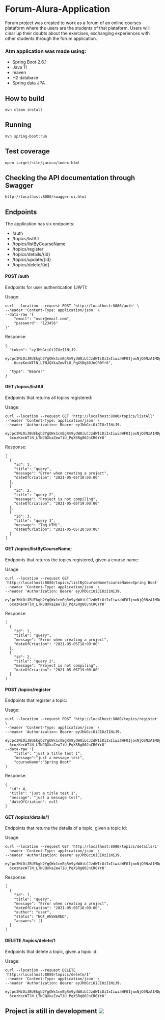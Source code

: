 # Forum-Alura-Application

Forum project was created to work as a forum of an online courses plataform where the users are the students of that plataform.
Users will clear up their doubts about the exercises, exchanging experiences with other students through the forum application.

### Atm application was made using:

* Spring Boot 2.6.1
* Java 11
* maven
* H2 database
* Spring data JPA

## How to build

`mvn clean install`

## Running

`mvn spring-boot:run`

## Test coverage

`open target/site/jacoco/index.html`

## Checking the API documentation through Swagger

`http://localhost:8080/swagger-ui.html`

## Endpoints

The application has six endpoints:
* /auth
* /topics/listAll
* /topics/listByCourseName
* /topics/register
* /topics/details/{id}
* /topics/update/{id}
* /topics/delete/{id}


#### POST /auth

Endpoints for user authentication (JWT):

Usage:

```
curl --location --request POST 'http://localhost:8080/auth' \
--header 'Content-Type: application/json' \
--data-raw '{
    "email": "user@email.com",
    "password": "123456"
}'
```

Response:

```
{
  "token": "eyJhbGciOiJIUzI1NiJ9.
    eyJpc3MiOiJBUEkgb2YgQWx1cmEgRm9ydW0iLCJzdWIiOiIxIiwiaWF0IjoxNjQ0NzA1MDg5LCJleHAiOjE2NDQ3MDY4ODl9.
    6cozKecWTlN_LTNJQXkaZewTiU_PqXSRg80JnCR0Yr8",

  "type": "Bearer"
}
```


#### GET /topics/listAll

Endpoints that returns all topics registered:

Usage:

```
curl --location --request GET 'http://localhost:8080/topics/listAll'
--header 'Content-Type: application/json' \
--header 'Authorization: Bearer eyJhbGciOiJIUzI1NiJ9.
  eyJpc3MiOiJBUEkgb2YgQWx1cmEgRm9ydW0iLCJzdWIiOiIxIiwiaWF0IjoxNjQ0NzA1MDg5LCJleHAiOjE2NDQ3MDY4ODl9.
  6cozKecWTlN_LTNJQXkaZewTiU_PqXSRg80JnCR0Yr8'
```

Response:

```
[
  {
    "id": 1,
    "title": "query",
    "message": "Error when creating a project",
    "dateOfCriation": "2021-05-05T18:00:00"
  },
  {
    "id": 2,
    "title": "query 2",
    "message": "Project is not compiling",
    "dateOfCriation": "2021-05-05T19:00:00"
  },
  {
    "id": 3,
    "title": "query 3",
    "message": "Tag HTML",
    "dateOfCriation": "2021-05-05T20:00:00"
  }
]
```

#### GET /topics/listByCourseName;

Endpoints that returns the topics registered, given a course name:

Usage:

```
curl --location --request GET 'http://localhost:8080/topics/listByCourseName?courseName=Spring Boot'
--header 'Content-Type: application/json' \
--header 'Authorization: Bearer eyJhbGciOiJIUzI1NiJ9.
  eyJpc3MiOiJBUEkgb2YgQWx1cmEgRm9ydW0iLCJzdWIiOiIxIiwiaWF0IjoxNjQ0NzA1MDg5LCJleHAiOjE2NDQ3MDY4ODl9.
  6cozKecWTlN_LTNJQXkaZewTiU_PqXSRg80JnCR0Yr8'
```

Response:

```
[
  {
    "id": 1,
    "title": "query",
    "message": "Error when creating a project",
    "dateOfCriation": "2021-05-05T18:00:00"
  },
  {
    "id": 2,
    "title": "query 2",
    "message": "Project is not compiling",
    "dateOfCriation": "2021-05-05T19:00:00"
  }
]
```


#### POST /topics/register

Endpoints that register a topic:

Usage:

```
curl --location --request POST 'http://localhost:8080/topics/register' \
--header 'Content-Type: application/json' \
--header 'Authorization: Bearer eyJhbGciOiJIUzI1NiJ9.
  eyJpc3MiOiJBUEkgb2YgQWx1cmEgRm9ydW0iLCJzdWIiOiIxIiwiaWF0IjoxNjQ0NzA1MDg5LCJleHAiOjE2NDQ3MDY4ODl9.
  6cozKecWTlN_LTNJQXkaZewTiU_PqXSRg80JnCR0Yr8'
--data-raw '{
    "title": "just a title test 1",
    "message":"just a message test",
    "courseName":"Spring Boot"
}
```

Response:

```
{
  "id": 4,
  "title": "just a title test 1",
  "message": "just a message test",
  "dateOfCriation": null
}
```

#### GET /topics/details/1

Endpoints that returns the details of a topic, given a topic id:

Usage:

```
curl --location --request GET 'http://localhost:8080/topics/details/1'
--header 'Content-Type: application/json' \
--header 'Authorization: Bearer eyJhbGciOiJIUzI1NiJ9.
  eyJpc3MiOiJBUEkgb2YgQWx1cmEgRm9ydW0iLCJzdWIiOiIxIiwiaWF0IjoxNjQ0NzA1MDg5LCJleHAiOjE2NDQ3MDY4ODl9.
  6cozKecWTlN_LTNJQXkaZewTiU_PqXSRg80JnCR0Yr8'
```

Response:

```
[
  {
    "id": 1,
    "title": "query",
    "message": "Error when creating a project",
    "dateOfCriation": "2021-05-05T18:00:00",
    "author": "user",
    "status": "NOT_ANSWERED",
    "answers": []
  }
]
```

#### DELETE /topics/delete/1

Endpoints that delete a topic, given a topic id:

Usage:

```
curl --location --request DELETE 'http://localhost:8080/topics/delete/1'
--header 'Content-Type: application/json' \
--header 'Authorization: Bearer eyJhbGciOiJIUzI1NiJ9.
  eyJpc3MiOiJBUEkgb2YgQWx1cmEgRm9ydW0iLCJzdWIiOiIxIiwiaWF0IjoxNjQ0NzA1MDg5LCJleHAiOjE2NDQ3MDY4ODl9.
  6cozKecWTlN_LTNJQXkaZewTiU_PqXSRg80JnCR0Yr8'
```

## Project is still in development <img src="https://img.icons8.com/emoji/48/000000/woman-construction-worker.png"/>
